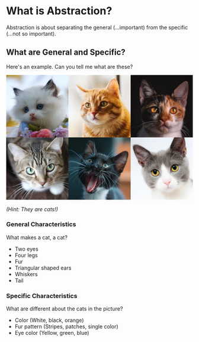 # What is Abstraction?

Abstraction is about separating the general (...important) from the specific (...not so important).

## What are General and Specific?

Here's an example.
Can you tell me what are these?

![](images/cats.webp)

*(Hint: They are cats!)*

### General Characteristics

What makes a cat, a cat?

* Two eyes
* Four legs
* Fur
* Triangular shaped ears
* Whiskers
* Tail

### Specific Characteristics

What are different about the cats in the picture?

* Color (White, black, orange)
* Fur pattern (Stripes, patches, single color)
* Eye color (Yellow, green, blue)
